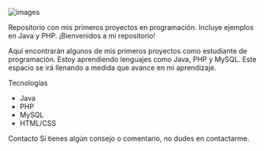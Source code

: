 ![images](https://github.com/user-attachments/assets/21f5022c-3f2c-48d7-b72a-963d4dc3af5b)

Repositorio con mis primeros proyectos en programación. Incluye ejemplos en Java y PHP.
¡Bienvenidos a mi repositorio! 

Aquí encontrarán algunos de mis primeros proyectos como estudiante de programación. Estoy aprendiendo lenguajes como Java, PHP y MySQL. Este espacio se irá llenando a medida que avance en mi aprendizaje.

Tecnologías
- Java
- PHP
- MySQL
- HTML/CSS

 Contacto
Si tienes algún consejo o comentario, no dudes en contactarme.
